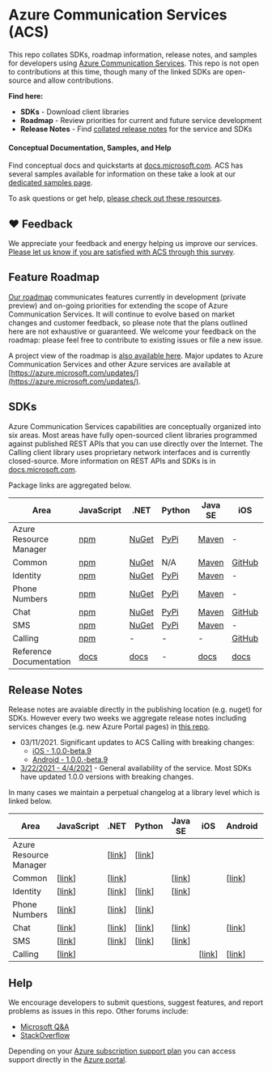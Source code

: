 # Azure Communication Services (ACS)
This repo collates SDKs, roadmap information, release notes, and samples for developers using [Azure Communication Services](https://azure.microsoft.com/en-us/services/communication-services/). This repo is not open to contributions at this time, though many of the linked SDKs are open-source and allow contributions.

**Find here:**
- **SDKs** - Download client libraries
- **Roadmap** - Review priorities for current and future service development
- **Release Notes** - Find [collated release notes](https://github.com/Azure/Communication/tree/master/releasenotes) for the service and SDKs

#### Conceptual Documentation, Samples, and Help
Find conceptual docs and quickstarts at [docs.microsoft.com](https://docs.microsoft.com/azure/communication-services/overview). ACS has several samples available for information on these take a look at our [dedicated samples page](https://docs.microsoft.com/azure/communication-services/samples/overview).

To ask questions or get help, [please check out these resources](https://docs.microsoft.com/azure/communication-services/support).

## ❤️ Feedback
We appreciate your feedback and energy helping us improve our services. [Please let us know if you are satisfied with ACS through this survey](https://microsoft.qualtrics.com/jfe/form/SV_4HMWolQyyLyeX77). 

## Feature Roadmap
[Our roadmap](roadmap.md) communicates features currently in development (private preview) and on-going priorities for extending the scope of Azure Communication Services. It will continue to evolve based on market changes and customer feedback, so please note that the plans outlined here are not exhaustive or guaranteed. We welcome your feedback on the roadmap: please feel free to contribute to existing issues or file a new issue.

A project view of the roadmap is [also available here](https://github.com/Azure/Communication/projects/1). Major updates to Azure Communication Services and other Azure services are available at [https://azure.microsoft.com/updates/](https://azure.microsoft.com/updates/).


## SDKs

Azure Communication Services capabilities are conceptually organized into six areas. Most areas have fully open-sourced client libraries programmed against published REST APIs that you can use directly over the Internet. The Calling client library uses proprietary network interfaces and is currently closed-source. More information on REST APIs and SDKs is in [docs.microsoft.com](https://docs.microsoft.com/azure/communication-services/concepts/sdk-options).

Package links are aggregated below.

| Area           | JavaScript | .NET | Python | Java SE | iOS | Android | Other                          |
| -------------- | ---------- | ---- | ------ | ---- | -------------- | -------------- | ------------------------------ |
| Azure Resource Manager | [npm](https://www.npmjs.com/package/@azure/arm-communication) | [NuGet](https://www.nuget.org/packages/Azure.ResourceManager.Communication) | [PyPi](https://pypi.org/project/azure-mgmt-communication/) | [Maven](https://search.maven.org/search?q=azure-mgmt-communication)  | - | - | [Go via GitHub](https://github.com/Azure/azure-sdk-for-go/releases/tag/v52.5.0) |
| Common         | [npm](https://www.npmjs.com/package/@azure/communication-common)         | [NuGet](https://www.nuget.org/packages/Azure.Communication.Common/)    | N/A      | [Maven](https://search.maven.org/search?q=a:azure-communication-common)   | [GitHub](https://github.com/Azure/azure-sdk-for-ios/releases)            | [Maven](https://search.maven.org/artifact/com.azure.android/azure-communication-common)             | -                              |
| Identity | [npm](https://www.npmjs.com/package/@azure/communication-identity)         | [NuGet](https://www.nuget.org/packages/Azure.Communication.Identity)    | [PyPi](https://pypi.org/project/azure-communication-identity/)      | [Maven](https://search.maven.org/search?q=a:azure-communication-identity)   | -              | -              | -                            |
| Phone Numbers | [npm](https://www.npmjs.com/package/@azure/communication-phone-numbers)         | [NuGet](https://www.nuget.org/packages/Azure.Communication.PhoneNumbers)    | [PyPi](https://pypi.org/project/azure-communication-phonenumbers/)      | [Maven](https://search.maven.org/search?q=a:azure-communication-phonenumbers)   | -              | -              | -                            |
| Chat           | [npm](https://www.npmjs.com/package/@azure/communication-chat)        | [NuGet](https://www.nuget.org/packages/Azure.Communication.Chat)     | [PyPi](https://pypi.org/project/azure-communication-chat/)     | [Maven](https://search.maven.org/search?q=a:azure-communication-chat)   | [GitHub](https://github.com/Azure/azure-sdk-for-ios/releases)  | [Maven](https://search.maven.org/search?q=a:azure-communication-chat)   | -                              |
| SMS            | [npm](https://www.npmjs.com/package/@azure/communication-sms)         | [NuGet](https://www.nuget.org/packages/Azure.Communication.Sms)    | [PyPi](https://pypi.org/project/azure-communication-sms/)       | [Maven](https://search.maven.org/artifact/com.azure/azure-communication-sms)   | -              | -              | -                              |
| Calling        | [npm](https://www.npmjs.com/package/@azure/communication-calling)         | -      | -      | -     | [GitHub](https://github.com/Azure/Communication/releases)     | [Maven](https://search.maven.org/artifact/com.azure.android/azure-communication-calling/)            | -                              |
| Reference Documentation     | [docs](https://azure.github.io/azure-sdk-for-js/communication.html)         | [docs](https://azure.github.io/azure-sdk-for-net/communication.html)      | -      | [docs](http://azure.github.io/azure-sdk-for-java/communication.html)     | [docs](/objectivec/communication-services/calling/)      | [docs](/java/api/com.azure.communication.calling)            | -                              |


## Release Notes 
Release notes are avaiable directly in the publishing location (e.g. nuget) for SDKs. However every two weeks we aggregate release notes including services changes (e.g. new Azure Portal pages) in [this repo](https://github.com/Azure/Communication/tree/master/releasenotes).

 - 03/11/2021. Significant updates to ACS Calling with breaking changes:
    - [iOS - 1.0.0-beta.9](https://github.com/Azure/Communication/releases/tag/v1.0.0-beta.9)
    - [Android - 1.0.0.-beta.9](https://www.npmjs.com/package/@azure/communication-calling/v/1.0.0-beta.9) 
 - [3/22/2021 - 4/4/2021](/releasenotes/2021-March-30.md) -  General availability of the service. Most SDKs have updated 1.0.0 versions with breaking changes.

In many cases we maintain a perpetual changelog at a library level which is linked below.

| **Area**| **JavaScript** | **.NET** | **Python**  | **Java SE** | **iOS** | **Android**| **Other** |
|--|--|---|---|---|-|--|-|
| Azure Resource Manager | | [[link](https://github.com/Azure/azure-sdk-for-net/blob/master/sdk/communication/Azure.ResourceManager.Communication/CHANGELOG.md)] | [[link](https://github.com/Azure/azure-sdk-for-python/blob/master/sdk/communication/azure-mgmt-communication/CHANGELOG.md)]| |||  |
| Common  | [[link](https://github.com/Azure/azure-sdk-for-js/blob/master/sdk/communication/communication-common/CHANGELOG.md)]  | [[link](https://github.com/Azure/azure-sdk-for-net/blob/master/sdk/communication/Azure.Communication.Common/CHANGELOG.md)] | | [[link](https://github.com/Azure/azure-sdk-for-java/blob/master/sdk/communication/azure-communication-common/CHANGELOG.md)]|| [[link](https://github.com/Azure/azure-sdk-for-android/tree/master/sdk/communication/azure-communication-common)]|  |
| Identity| [[link](https://github.com/Azure/azure-sdk-for-js/blob/master/sdk/communication/communication-identity/CHANGELOG.md)]| [[link](https://github.com/Azure/azure-sdk-for-net/tree/master/sdk/communication/Azure.Communication.Identity)]| [[link](https://github.com/Azure/azure-sdk-for-python/blob/master/sdk/communication/azure-communication-identity/CHANGELOG.md)]  | [[link](https://github.com/Azure/azure-sdk-for-java/blob/master/sdk/communication/azure-communication-identity/CHANGELOG.md)] |||  |
| Phone Numbers| [[link](https://github.com/Azure/azure-sdk-for-js/blob/master/sdk/communication/communication-phone-numbers/CHANGELOG.md)] | [[link](https://github.com/Azure/azure-sdk-for-net/blob/master/sdk/communication/Azure.Communication.PhoneNumbers/CHANGELOG.md)] | [[link](https://github.com/Azure/azure-sdk-for-python/blob/master/sdk/communication/azure-communication-phonenumbers/CHANGELOG.md)] | |||  |
| Chat | [[link](https://github.com/Azure/azure-sdk-for-js/blob/master/sdk/communication/communication-chat/CHANGELOG.md)] | [[link](https://github.com/Azure/azure-sdk-for-net/blob/master/sdk/communication/Azure.Communication.Chat/CHANGELOG.md)]| [[link](https://github.com/Azure/azure-sdk-for-python/blob/master/sdk/communication/azure-communication-chat/CHANGELOG.md)]| [[link](https://github.com/Azure/azure-sdk-for-java/blob/master/sdk/communication/azure-communication-chat/CHANGELOG.md)]  || [[link](https://github.com/Azure/azure-sdk-for-android/blob/master/sdk/communication/azure-communication-chat/CHANGELOG.md)] |  |
| SMS  | [[link](https://github.com/Azure/azure-sdk-for-js/blob/master/sdk/communication/communication-sms/CHANGELOG.md)]  | [[link](https://github.com/Azure/azure-sdk-for-net/blob/master/sdk/communication/Azure.Communication.Sms/CHANGELOG.md)] | [[link](https://github.com/Azure/azure-sdk-for-python/blob/master/sdk/communication/azure-communication-sms/CHANGELOG.md)] | [[link](https://github.com/Azure/azure-sdk-for-java/blob/master/sdk/communication/azure-communication-sms/CHANGELOG.md)]|||  |
| Calling | [[link](https://github.com/Azure/Communication/blob/master/releasenotes/acs-javascript-calling-library-release-notes.md)] | | | | [[link](https://github.com/Azure/Communication/blob/master/releasenotes/acs-calling-ios-sdk-release-notes.md)] | [[link](https://github.com/Azure/Communication/blob/master/releasenotes/acs-calling-android-sdk-release-notes.md)] | |

## Help

We encourage developers to submit questions, suggest features, and report problems as issues in this repo. Other forums include:

- [Microsoft Q&A](https://docs.microsoft.com/answers/topics/azure-communication-services.html)
- [StackOverflow](https://stackoverflow.com/questions/tagged/azure+communication)

Depending on your [Azure subscription support plan](https://azure.microsoft.com/support/plans/) you can access support directly in the [Azure portal](https://azure.microsoft.com/en-us/support/create-ticket/).
